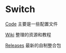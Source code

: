 # Switch

[Code](https://github.com/Zi-BOOM/Switch) 主要是一些配置文件

[Wiki](https://github.com/Zi-BOOM/Switch/wiki) 整理的资源和教程

[Releases](https://github.com/Zi-BOOM/Switch/releases) 最新的自制整合包
